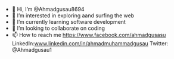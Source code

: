 - 👋 Hi, I’m @Ahmadgusau8694
- 👀 I’m interested in exploring aand surfing the web
- 🌱 I’m currently learning software development
- 💞️ I’m looking to collaborate on coding
- 📫 How to reach me https://www.facebook.com/ahmadgusasu LinkedIn:www.linkedin.com/in/ahmadmuhammadgusau Twitter: @Ahmadgusau1

<!---
Ahmadgusau8694/Ahmadgusau8694 is a ✨ special ✨ repository because its `README.md` (this file) appears on your GitHub profile.
You can click the Preview link to take a look at your changes.
--->
